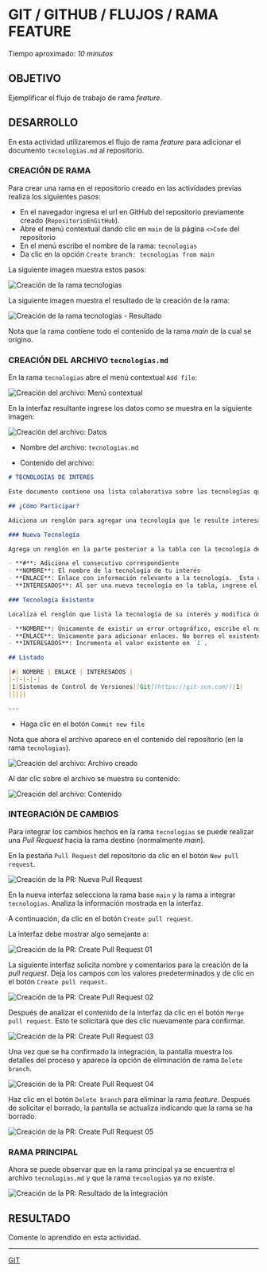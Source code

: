 # GIT / GITHUB / FLUJOS / RAMA FEATURE

Tiempo aproximado: _10 minutos_

## OBJETIVO

Ejemplificar el flujo de trabajo de rama _feature_.

## DESARROLLO

En esta actividad utilizaremos el flujo de rama _feature_ para adicionar el documento `tecnologias.md` al repositorio.

### CREACIÓN DE RAMA

Para crear una rama en el repositorio creado en las actividades previas realiza los siguientes pasos:

- En el navegador ingresa el url en GitHub del repositorio previamente creado (`RepositorioEnGitHub`).
- Abre el menú contextual dando clic en `main` de la página `<>Code` del repositorio
- En el menú escribe el nombre de la rama: `tecnologias`
- Da clic en la opción `Create branch: tecnologias from main`

La siguiente imagen muestra estos pasos:

![Creación de la rama **tecnologias**](mm/04-16-GitHub-Flujo-RamaFeature-01.png "Creación de la rama **tecnologias**")

La siguiente imagen muestra el resultado de la creación de la rama:

![Creación de la rama **tecnologias** - Resultado](mm/04-17-GitHub-Flujo-RamaFeature-02-ok.png "Creación de la rama **tecnologias** - Resultado")

Nota que la rama contiene todo el contenido de la rama _main_ de la cual se origino.

### CREACIÓN DEL ARCHIVO `tecnologias.md`

En la rama `tecnologias` abre el menú contextual `Add file`:

![Creación del archivo: Menú contextual](mm/04-17-GitHub-Flujo-RamaFeature-03-CreateNewFile.png "Creación de la rama **tecnologias** - Resultado")

En la interfaz resultante ingrese los datos como se muestra en la siguiente imagen:

![Creación del archivo: Datos](mm/04-18-GitHub-Flujo-RamaFeature-04-CreateNewFile-datos.png "Creación de la rama **tecnologias** - Resultado")

- Nombre del archivo: `tecnologias.md`

- Contenido del archivo:

``` markdown
# TECNOLOGÍAS DE INTERÉS

Este documento contiene una lista colaborativa sobre las tecnologías que les han resultan interesantes a los colaboradores.

## ¿Cómo Participar?

Adiciona un renglón para agregar una tecnología que le resulte interesante. En caso de ya existir actualice la información del renglón.

### Nueva Tecnología

Agrega un renglón en la parte posterior a la tabla con la tecnología de su interés. El significado de cada columna es como sigue:

- **#**: Adiciona el consecutivo correspondiente
- **NOMBRE**: El nombre de la tecnología de tu interés
- **ENLACE**: Enlace con información relevante a la tecnología. _Esta columna es opcional_.
- **INTERESADOS**: Al ser una nueva tecnología en la tabla, ingrese el valor `1`.

### Tecnología Existente

Localiza el renglón que lista la tecnología de su interés y modifica únicamente las siguientes columnas:

- **NOMBRE**: Únicamente de existir un error ortográfico, escribe el nombre correcto.
- **ENLACE**: Únicamente para adicionar enlaces. No borres el existente y escribe tu enlace separado por coma `,`. _Esta columna es opcional_.
- **INTERESADOS**: Incrementa el valor existente en `1`.

## Listado

|#| NOMBRE | ENLACE | INTERESADOS |
|-|-|-|-|
|1|Sistemas de Control de Versiones|[Git](https://git-scm.com/)|1|
|||||

---
```

- Haga clic en el botón `Commit new file`

Nota que ahora el archivo aparece en el contenido del repositorio (en la rama `tecnologias`).

![Creación del archivo: Archivo creado](mm/04-19-GitHub-Flujo-RamaFeature-05-CreateNewFile-ok.png "Creación del archivo: Archivo creado")

Al dar clic sobre el archivo se muestra su contenido:

![Creación del archivo: Contenido](mm/04-20-GitHub-Flujo-RamaFeature-06-CreateNewFile-contenido.png "Creación del archivo: Contenido")

### INTEGRACIÓN DE CAMBIOS

Para integrar los cambios hechos en la rama `tecnologias` se puede realizar una _Pull Request_ hacia la rama destino (normalmente _main_).

En la pestaña `Pull Request` del repositorio da clic en el botón `New pull request`.

![Creación de la PR: Nueva Pull Request](mm/04-21-GitHub-Flujo-RamaFeature-07-PR-creacion-01.png "Creación de la PR: Nueva Pull Request")

En la nueva interfaz selecciona la rama base `main` y la rama a integrar `tecnologias`. Analiza la información mostrada en la interfaz.

A continuación, da clic en el botón `Create pull request`.

La interfaz debe mostrar algo semejante a:

![Creación de la PR: Create Pull Request 01](mm/04-22-GitHub-Flujo-RamaFeature-08-PR-creacion-02.png "Creación de la PR: Create Pull Request 01")

La siguiente interfaz solicita nombre y comentarios para la creación de la _pull request_. Deja los campos con los valores predeterminados y de clic en el botón `Create pull request`.

![Creación de la PR: Create Pull Request 02](mm/04-23-GitHub-Flujo-RamaFeature-09-PR-creacion-03.png "Creación de la PR: Create Pull Request 02")

Después de analizar el contenido de la interfaz da clic en el botón `Merge pull request`. Esto te solicitará que des clic nuevamente para confirmar.

![Creación de la PR: Create Pull Request 03](mm/04-24-GitHub-Flujo-RamaFeature-10-PR-creacion-04.png "Creación de la PR: Create Pull Request 03")

Una vez que se ha confirmado la integración, la pantalla muestra los detalles del proceso y aparece la opción de eliminación de rama `Delete branch`.

![Creación de la PR: Create Pull Request 04](mm/04-25-GitHub-Flujo-RamaFeature-11-PR-creacion-05.png "Creación de la PR: Create Pull Request 04")

Haz clic en el botón `Delete branch` para eliminar la rama _feature_. Después de solicitar el borrado, la pantalla se actualiza indicando que la rama se ha borrado.

![Creación de la PR: Create Pull Request 05](mm/04-26-GitHub-Flujo-RamaFeature-12-PR-creacion-06.png "Creación de la PR: Create Pull Request 05")

### RAMA PRINCIPAL

Ahora se puede observar que en la rama principal ya se encuentra el archivo `tecnologias.md` y que la rama `tecnologias` ya no existe.

![Creación de la PR: Resultado de la integración](mm/04-27-GitHub-Flujo-RamaFeature-13-PR-creacion-07.png "Creación de la PR: Resultado de la integración")

## RESULTADO

Comente lo aprendido en esta actividad.

---

[GIT](04.md)

